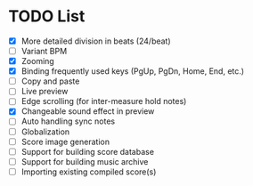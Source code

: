 ﻿# TODO List

- [x] More detailed division in beats (24/beat)
- [ ] Variant BPM
- [x] Zooming
- [x] Binding frequently used keys (PgUp, PgDn, Home, End, etc.)
- [ ] Copy and paste
- [ ] Live preview
- [ ] Edge scrolling (for inter-measure hold notes)
- [x] Changeable sound effect in preview
- [ ] Auto handling sync notes
- [ ] Globalization
- [ ] Score image generation
- [ ] Support for building score database
- [ ] Support for building music archive
- [ ] Importing existing compiled score(s)
